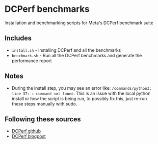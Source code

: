 # DCPerf benchmarks

Installation and benchmarking scripts for Meta's DCPerf benchmark suite

## Includes

- `install.sh` - Installing DCPerf and all the benchmarks
- `benchmark.sh` - Run all the DCPerf benchmarks and generate the performance report

## Notes

- During the install step, you may see an error like: `/commands/python3: line 37: : command not found`. This is an issue with the local python install or how the script is being run, to possibly fix this, just re-run these steps manually with sudo.

## Following these sources

- [DCPerf github](https://github.com/facebookresearch/DCPerf)
- [DCPerf blogpost](https://engineering.fb.com/2024/08/05/data-center-engineering/dcperf-open-source-benchmark-suite-for-hyperscale-compute-applications/)
